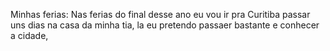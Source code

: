 Minhas ferias: Nas ferias do final desse ano eu vou ir pra Curitiba passar uns dias na casa da minha tia, la eu pretendo passaer bastante e conhecer a cidade, 
